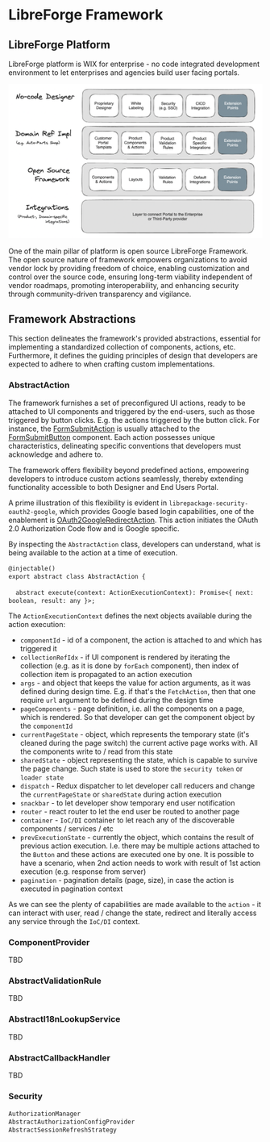 # LibreForge Framework

## LibreForge Platform
LibreForge platform is WIX for enterprise - no code integrated development environment to let enterprises and agencies build user facing portals.

![Overall Design](docs/diagrams/context.png "Overall Design")

One of the main pillar of platform is open source LibreForge Framework.  
The open source nature of framework empowers organizations to avoid vendor lock by providing freedom of choice, 
enabling customization and control over the source code, ensuring long-term viability independent of vendor roadmaps,
promoting interoperability, and enhancing security through community-driven transparency and vigilance.

## Framework Abstractions

This section delineates the framework's provided abstractions, essential for implementing a standardized collection of components, actions, etc. 
Furthermore, it defines the guiding principles of design that developers are expected to adhere to when crafting custom implementations.

### AbstractAction 

The framework furnishes a set of preconfigured UI actions, ready to be attached to UI components and triggered by the end-users, such as those triggered by button clicks. 
E.g. the actions triggered by the button click.
For instance, the [FormSubmitAction](https://github.com/getlibreforge/libreforge-framework/blob/main/src/actions/FormSubmitAction.ts) is usually attached to the [FormSubmitButton](https://github.com/getlibreforge/libreforge-framework/tree/main/src/components/FormSubmitButton) component.
Each action possesses unique characteristics, delineating specific conventions that developers must acknowledge and adhere to.

The framework offers flexibility beyond predefined actions, empowering developers to introduce custom actions seamlessly, 
thereby extending functionality accessible to both Designer and End Users Portal.

A prime illustration of this flexibility is evident in `librepackage-security-oauth2-google`, 
which provides Google based login capabilities, one of the enablement is [OAuth2GoogleRedirectAction](https://github.com/getlibreforge/librepackage-security-oauth2-google/blob/main/src/actions/OAuth2GoogleRedirectAction.ts).
This action initiates the OAuth 2.0 Authorization Code flow and is Google specific.

By inspecting the `AbstractAction` class, developers can understand, what is being available to the action at a time of execution.

```
@injectable()
export abstract class AbstractAction {

  abstract execute(context: ActionExecutionContext): Promise<{ next: boolean, result: any }>;
```

The `ActionExecutionContext` defines the next objects available during the action execution:

- `componentId` - id of a component, the action is attached to and which has triggered it
- `collectionRefIdx` - if UI component is rendered by iterating the collection (e.g. as it is done by `forEach` component), then index of collection item is propagated to an action execution
- `args` - and object that keeps the value for action arguments, as it was defined during design time. E.g. if that's the `FetchAction`, then that one require `url` argument to be defined during the design time
- `pageComponents` - page definition, i.e. all the components on a page, which is rendered. So that developer can get the component object by the `componentId`
- `currentPageState` - object, which represents the temporary state (it's cleaned during the page switch) the current active page works with. All the components write to / read from this state
- `sharedState` - object representing the state, which is capable to survive the page change. Such state is used to store the `security token` or `loader state`
- `dispatch` - Redux dispatcher to let developer call reducers and change the `currentPageState` or `sharedState` during action execution
- `snackbar` - to let developer show temporary end user notification
- `router` - react router to let the end user be routed to another page
- `container` - `IoC/DI` container to let reach any of the discoverable components / services / etc
- `prevExecutionState` - currently the object, which contains the result of previous action execution. I.e. there may be multiple actions attached to the `Button` and these actions are executed one by one. It is possible to have a scenario, when 2nd action needs to work with result of 1st action execution (e.g. response from server)
- `pagination` - pagination details (page, size), in case the action is executed in pagination context 

As we can see the plenty of capabilities are made available to the `action` - it can interact with user, read / change the state, redirect and literally access any service through the `IoC/DI` context. 

### ComponentProvider
TBD

### AbstractValidationRule
TBD

### AbstractI18nLookupService
TBD

### AbstractCallbackHandler
TBD

### Security

```
AuthorizationManager
AbstractAuthorizationConfigProvider
AbstractSessionRefreshStrategy
```
